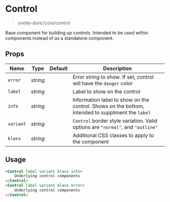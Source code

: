 # Control
> svelte-doric/core/control

Base component for building up controls. Intended to be used within components
instead of as a standalone component.

## Props
| Name | Type | Default | Description |
| --- | --- | --- | --- |
| `error` | _string_ | | Error string to show. If set, control will have the `danger` color
| `label` | _string_ | | Label to show on the control
| `info` | _string_ | | Information label to show on the control. Shows on the bottom, intended to suppliment the `label`
| `variant` | _string_ | | `Control` border style variation. Valid options are `"normal"`, and `"outline"`
| `klass` | _string_ | | Additional CSS classes to apply to the component

## Usage
```html
<Control label variant klass info>
    Underlying control components
</Control>
<Control label variant klass error>
    Underlying control components
</Control>
```
